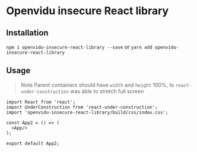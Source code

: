 # Openvidu insecure React library 

## Installation

`npm i openvidu-insecure-react-library --save` or `yarn add openvidu-insecure-react-library `

## Usage

> Note Parent containers should have `width` and `height` 100%, to `react-under-construction` was able to stretch full screen

````
import React from 'react';
import UnderConstruction from 'react-under-construction';
import 'openvidu-insecure-react-library/build/css/index.css';

const App2 = () => (
  <App/>
);

export default App2;
````
